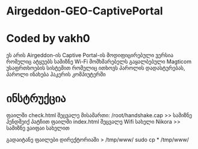 # Airgeddon-GEO-CaptivePortal
# Coded by vakh0

ეს არის Airgeddon-ის Captive Portal-ის მოდიფიცირებული ვერსია რომელიც ატყუებს სამიზნე Wi-Fi მომხმარებელს გაყალბებული Magticom უსაფრთხოების სისტემით რომელიც ითხოვს პაროლის დადასტურებას, პაროლი ინახება ჰაკერის კომპიუტერში

# ინსტრუქცია

ფაილში check.html შეცვალე მისამართი: /root/handshake.cap >> სამიზნე ჰენდშეიქ პატჩით
ფაილში index.html შეცვალე Wifi სახელი Nikora >> სამიზნე ვაიფაი სახელით

გადაიტანე ფაილები დირექტორიაში > /tmp/www/
sudo cp * /tmp/www/
